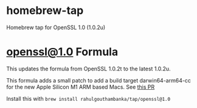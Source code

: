 # homebrew-tap
Homebrew tap for OpenSSL 1.0 (1.0.2u)

# openssl@1.0 Formula

This updates the formula from OpenSSL 1.0.2t to the latest 1.0.2u.

This formula adds a small patch to add a build target darwin64-arm64-cc for the new Apple Silicon M1 ARM based Macs. See [this PR](https://github.com/rbenv/homebrew-tap/pull/2#issue-751051161)

Install this with `brew install rahulgouthambanka/tap/openssl@1.0`
